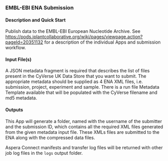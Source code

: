 ### EMBL-EBI ENA Submission

#### Description and Quick Start

Publish data to the EMBL-EBI European Nucleotide Archive.
See https://pods.iplantcollaborative.org/wiki/pages/viewpage.action?pageId=20351132 for a description of the individual Apps and submission workflow.

#### Input File(s)

A JSON metadata fragment is required that describes the list of files present in the CyVerse UK Data Store that you want to submit.
The appropriate metadata should be supplied as 4 ENA XML files, i.e. submission, project, experiment and sample.
There is a run file Metadata Template available that will be populated with the CyVerse filename and md5 metadata.

#### Outputs

This App will generate a folder, named with the username of the submitter and the submission ID,
which contains all the required XML files generated from the given metadata input file.
These XMLs files are submitted to the ENA along with the compressed data files.

Aspera Connect manifests and transfer log files will be returned with other job log files in the `logs` output folder.
